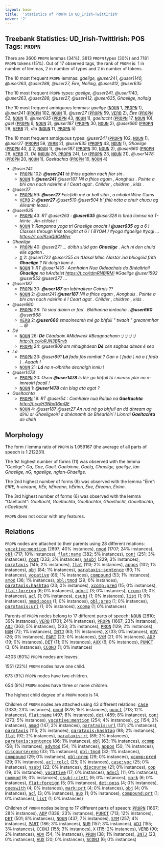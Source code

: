 ```yaml
---
layout: base
title:  'Statistics of PROPN in UD_Irish-TwittIrish'
udver: '2'
---
```


## Treebank Statistics: UD_Irish-TwittIrish: POS Tags: `PROPN`

There are 3600 `PROPN` lemmas (34%), 3813 `PROPN` types (30%) and 7181 `PROPN` tokens (15%).
Out of 17 observed tags, the rank of `PROPN` is: 1 in number of lemmas, 2 in number of types and 2 in number of tokens.

The 10 most frequent `PROPN` lemmas: <em>gaeilge, @user241, @user1140, @user263, @user288, @user27, Éire, Nollaig, @user412, @user635</em>

The 10 most frequent `PROPN` types:  <em>gaeilge, @user241, @user1140, @user263, @user288, @user27, @user412, @user635, Ghaeilge, nollaig</em>

The 10 most frequent ambiguous lemmas: <em>gaeilge</em> (<tt><a href="ga_twittirish-pos-NOUN.html">NOUN</a></tt> 1, <tt><a href="ga_twittirish-pos-PROPN.html">PROPN</a></tt> 1), <em>@user241</em> (<tt><a href="ga_twittirish-pos-PROPN.html">PROPN</a></tt> 102, <tt><a href="ga_twittirish-pos-NOUN.html">NOUN</a></tt> 1), <em>@user27</em> (<tt><a href="ga_twittirish-pos-PROPN.html">PROPN</a></tt> 59, <tt><a href="ga_twittirish-pos-VERB.html">VERB</a></tt> 2), <em>Éire</em> (<tt><a href="ga_twittirish-pos-PROPN.html">PROPN</a></tt> 52, <tt><a href="ga_twittirish-pos-NOUN.html">NOUN</a></tt> 1), <em>@user635</em> (<tt><a href="ga_twittirish-pos-PROPN.html">PROPN</a></tt> 43, <tt><a href="ga_twittirish-pos-NOUN.html">NOUN</a></tt> 1), <em>gaeltacht</em> (<tt><a href="ga_twittirish-pos-PROPN.html">PROPN</a></tt> 17, <tt><a href="ga_twittirish-pos-NOUN.html">NOUN</a></tt> 10), <em>gael</em> (<tt><a href="ga_twittirish-pos-PROPN.html">PROPN</a></tt> 6, <tt><a href="ga_twittirish-pos-NOUN.html">NOUN</a></tt> 2), <em>@user187</em> (<tt><a href="ga_twittirish-pos-PROPN.html">PROPN</a></tt> 30, <tt><a href="ga_twittirish-pos-NOUN.html">NOUN</a></tt> 2), <em>@user660</em> (<tt><a href="ga_twittirish-pos-PROPN.html">PROPN</a></tt> 28, <tt><a href="ga_twittirish-pos-VERB.html">VERB</a></tt> 2), <em>dia</em> (<tt><a href="ga_twittirish-pos-NOUN.html">NOUN</a></tt> 11, <tt><a href="ga_twittirish-pos-PROPN.html">PROPN</a></tt> 5)

The 10 most frequent ambiguous types:  <em>@user241</em> (<tt><a href="ga_twittirish-pos-PROPN.html">PROPN</a></tt> 102, <tt><a href="ga_twittirish-pos-NOUN.html">NOUN</a></tt> 1), <em>@user27</em> (<tt><a href="ga_twittirish-pos-PROPN.html">PROPN</a></tt> 59, <tt><a href="ga_twittirish-pos-VERB.html">VERB</a></tt> 2), <em>@user635</em> (<tt><a href="ga_twittirish-pos-PROPN.html">PROPN</a></tt> 43, <tt><a href="ga_twittirish-pos-NOUN.html">NOUN</a></tt> 1), <em>Ghaeilge</em> (<tt><a href="ga_twittirish-pos-PROPN.html">PROPN</a></tt> 40, <tt><a href="ga_twittirish-pos-X.html">X</a></tt> 2, <tt><a href="ga_twittirish-pos-NOUN.html">NOUN</a></tt> 1), <em>@user187</em> (<tt><a href="ga_twittirish-pos-PROPN.html">PROPN</a></tt> 30, <tt><a href="ga_twittirish-pos-NOUN.html">NOUN</a></tt> 2), <em>@user660</em> (<tt><a href="ga_twittirish-pos-PROPN.html">PROPN</a></tt> 28, <tt><a href="ga_twittirish-pos-VERB.html">VERB</a></tt> 2), <em>Dé</em> (<tt><a href="ga_twittirish-pos-NOUN.html">NOUN</a></tt> 26, <tt><a href="ga_twittirish-pos-PROPN.html">PROPN</a></tt> 24), <em>Lá</em> (<tt><a href="ga_twittirish-pos-PROPN.html">PROPN</a></tt> 23, <tt><a href="ga_twittirish-pos-NOUN.html">NOUN</a></tt> 21), <em>@user1478</em> (<tt><a href="ga_twittirish-pos-PROPN.html">PROPN</a></tt> 20, <tt><a href="ga_twittirish-pos-NOUN.html">NOUN</a></tt> 1), <em>Gaeltachta</em> (<tt><a href="ga_twittirish-pos-PROPN.html">PROPN</a></tt> 19, <tt><a href="ga_twittirish-pos-NOUN.html">NOUN</a></tt> 4)


* <em>@user241</em>
  * <tt><a href="ga_twittirish-pos-PROPN.html">PROPN</a></tt> 102: <em><b>@user241</b> tá fhíos againn nach fíor sin .</em>
  * <tt><a href="ga_twittirish-pos-NOUN.html">NOUN</a></tt> 1: <em><b>@user241</b> @user187 Níl a fhios agam , Aonghuis . Pointe a bhí ann nach ndeirim é ! Ceart agat . Childer , children , kids .</em>
* <em>@user27</em>
  * <tt><a href="ga_twittirish-pos-PROPN.html">PROPN</a></tt> 59: <em><b>@user27</b> Feicfidh mé ar ball sibh , a mhálaí Wine Gums .</em>
  * <tt><a href="ga_twittirish-pos-VERB.html">VERB</a></tt> 2: <em><b>@user27</b> @user510 @user504 b' fhiú nóta a chuir chucu ag éileamh leasú .</em>
* <em>@user635</em>
  * <tt><a href="ga_twittirish-pos-PROPN.html">PROPN</a></tt> 43: <em>RT @user263 : <b>@user635</b> @user328 Is breá liomsa na T-léinte . An-chliste !</em>
  * <tt><a href="ga_twittirish-pos-NOUN.html">NOUN</a></tt> 1: <em>Ranganna yoga trí Ghaeilge anocht i <b>@user635</b> ag a 6 ! - Classes through Irish tonight at 6 ! ( BYOM ) #yoga #gaeilge #yogi … https://t.co/RzqQdCM6yr</em>
* <em>Ghaeilge</em>
  * <tt><a href="ga_twittirish-pos-PROPN.html">PROPN</a></tt> 40: <em>@user271 ... dóibh siúd gan <b>Ghaeilge</b> . Ach ní don chuid eile againn .</em>
  * <tt><a href="ga_twittirish-pos-X.html">X</a></tt> 2: <em>@user1722 @user255 an tUasal Mhic Alastar ina bhiogóid frith <b>Ghaeilge</b> ? Ní doigh liom é .</em>
  * <tt><a href="ga_twittirish-pos-NOUN.html">NOUN</a></tt> 1: <em>RT @user1416 : Acmhainn Nua Oideachais do Bhéaltriail <b>Ghaeilge</b> na hArdteist https://t.co/tdmRNBjRMi #Gaeilge @user1592 @user552 @user277 …</em>
* <em>@user187</em>
  * <tt><a href="ga_twittirish-pos-PROPN.html">PROPN</a></tt> 30: <em><b>@user187</b> an labhraítear Coirnis ??</em>
  * <tt><a href="ga_twittirish-pos-NOUN.html">NOUN</a></tt> 2: <em>@user241 <b>@user187</b> Níl a fhios agam , Aonghuis . Pointe a bhí ann nach ndeirim é ! Ceart agat . Childer , children , kids .</em>
* <em>@user660</em>
  * <tt><a href="ga_twittirish-pos-PROPN.html">PROPN</a></tt> 28: <em>Tá siad álainn ar fad . Bláthanna iontacha . <b>@user660</b> @user868</em>
  * <tt><a href="ga_twittirish-pos-VERB.html">VERB</a></tt> 2: <em><b>@user660</b> smaoineamh mé go bhfuil " twaoit " greannmhar ...😄</em>
* <em>Dé</em>
  * <tt><a href="ga_twittirish-pos-NOUN.html">NOUN</a></tt> 26: <em><b>Dé</b> Céadaoin #Midweek #Beagnachann :) :) :) :) http://t.co/oRJN3BRrvb</em>
  * <tt><a href="ga_twittirish-pos-PROPN.html">PROPN</a></tt> 24: <em>@user809 am mhaighdean <b>Dé</b> cén saghas aiteas é seo</em>
* <em>Lá</em>
  * <tt><a href="ga_twittirish-pos-PROPN.html">PROPN</a></tt> 23: <em>@user891 <b>Lá</b> fada fós romhat ? Gan o ( fada ) ná a ( fada ) . Aaaah !</em>
  * <tt><a href="ga_twittirish-pos-NOUN.html">NOUN</a></tt> 21: <em><b>Lá</b> na n-oibrithe deonaigh inniu !</em>
* <em>@user1478</em>
  * <tt><a href="ga_twittirish-pos-PROPN.html">PROPN</a></tt> 20: <em>Osna <b>@user1478</b> Is léir go bhfuil tú i measc plúr na n-imreoirí focail !</em>
  * <tt><a href="ga_twittirish-pos-NOUN.html">NOUN</a></tt> 1: <em><b>@user1478</b> cén blag atá agat ?</em>
* <em>Gaeltachta</em>
  * <tt><a href="ga_twittirish-pos-PROPN.html">PROPN</a></tt> 19: <em>RT @user54 : Comhaire nua Raidió na <b>Gaeltachta</b> http://t.co/H3Nbd16mQE</em>
  * <tt><a href="ga_twittirish-pos-NOUN.html">NOUN</a></tt> 4: <em>@user187 @user27 An rud ná go bhfuil an dá dhream ag díriú ar Ghaeilgeoirí a dhéanamh de Bhéarlóirí ! Líonraí <b>Gaeltachta</b> de dhíth</em>

## Morphology

The form / lemma ratio of `PROPN` is 1.059167 (the average of all parts of speech is 1.212231).

The 1st highest number of forms (11) was observed with the lemma “Gaeilge”: <em>Ga, Gae, Gaeil, Gaelainne, Gaelg, Ghaeilge, gaeilge, lán-Ghaeilge, nG, ngaeilge, nglan-Ghaeilge</em>.

The 2nd highest number of forms (8) was observed with the lemma “Éire”: <em>EIRE, h-eireann, hÉir, hÉireann, hÉirinn, Éire, Éireann, Éirinn</em>.

The 3rd highest number of forms (6) was observed with the lemma “Gaeltacht”: <em>Gaeltacht, Gaeltachta, Gaeltachtaí, Ghaeltacht, Ghaeltachta, nGaeltacht</em>.

`PROPN` does not occur with any features.


## Relations

`PROPN` nodes are attached to their parents using 28 different relations: <tt><a href="ga_twittirish-dep-vocative-mention.html">vocative:mention</a></tt> (2897; 40% instances), <tt><a href="ga_twittirish-dep-nmod.html">nmod</a></tt> (1707; 24% instances), <tt><a href="ga_twittirish-dep-obl.html">obl</a></tt> (717; 10% instances), <tt><a href="ga_twittirish-dep-flat-name.html">flat:name</a></tt> (382; 5% instances), <tt><a href="ga_twittirish-dep-conj.html">conj</a></tt> (251; 3% instances), <tt><a href="ga_twittirish-dep-root.html">root</a></tt> (233; 3% instances), <tt><a href="ga_twittirish-dep-nsubj.html">nsubj</a></tt> (229; 3% instances), <tt><a href="ga_twittirish-dep-parataxis.html">parataxis</a></tt> (145; 2% instances), <tt><a href="ga_twittirish-dep-flat.html">flat</a></tt> (113; 2% instances), <tt><a href="ga_twittirish-dep-appos.html">appos</a></tt> (102; 1% instances), <tt><a href="ga_twittirish-dep-obj.html">obj</a></tt> (84; 1% instances), <tt><a href="ga_twittirish-dep-parataxis-sentence.html">parataxis:sentence</a></tt> (80; 1% instances), <tt><a href="ga_twittirish-dep-vocative.html">vocative</a></tt> (66; 1% instances), <tt><a href="ga_twittirish-dep-compound.html">compound</a></tt> (53; 1% instances), <tt><a href="ga_twittirish-dep-amod.html">amod</a></tt> (36; 1% instances), <tt><a href="ga_twittirish-dep-obl-tmod.html">obl:tmod</a></tt> (29; 0% instances), <tt><a href="ga_twittirish-dep-parataxis-hashtag.html">parataxis:hashtag</a></tt> (23; 0% instances), <tt><a href="ga_twittirish-dep-xcomp-pred.html">xcomp:pred</a></tt> (15; 0% instances), <tt><a href="ga_twittirish-dep-flat-foreign.html">flat:foreign</a></tt> (6; 0% instances), <tt><a href="ga_twittirish-dep-advcl.html">advcl</a></tt> (3; 0% instances), <tt><a href="ga_twittirish-dep-ccomp.html">ccomp</a></tt> (3; 0% instances), <tt><a href="ga_twittirish-dep-acl.html">acl</a></tt> (1; 0% instances), <tt><a href="ga_twittirish-dep-csubj.html">csubj</a></tt> (1; 0% instances), <tt><a href="ga_twittirish-dep-list.html">list</a></tt> (1; 0% instances), <tt><a href="ga_twittirish-dep-nmod-poss.html">nmod:poss</a></tt> (1; 0% instances), <tt><a href="ga_twittirish-dep-obl-prep.html">obl:prep</a></tt> (1; 0% instances), <tt><a href="ga_twittirish-dep-parataxis-url.html">parataxis:url</a></tt> (1; 0% instances), <tt><a href="ga_twittirish-dep-xcomp.html">xcomp</a></tt> (1; 0% instances)

Parents of `PROPN` nodes belong to 17 different parts of speech: <tt><a href="ga_twittirish-pos-NOUN.html">NOUN</a></tt> (2810; 39% instances), <tt><a href="ga_twittirish-pos-VERB.html">VERB</a></tt> (1701; 24% instances), <tt><a href="ga_twittirish-pos-PROPN.html">PROPN</a></tt> (1667; 23% instances), <tt><a href="ga_twittirish-pos-ADJ.html">ADJ</a></tt> (363; 5% instances),  (233; 3% instances), <tt><a href="ga_twittirish-pos-PRON.html">PRON</a></tt> (129; 2% instances), <tt><a href="ga_twittirish-pos-NUM.html">NUM</a></tt> (72; 1% instances), <tt><a href="ga_twittirish-pos-INTJ.html">INTJ</a></tt> (63; 1% instances), <tt><a href="ga_twittirish-pos-X.html">X</a></tt> (33; 0% instances), <tt><a href="ga_twittirish-pos-ADV.html">ADV</a></tt> (26; 0% instances), <tt><a href="ga_twittirish-pos-PART.html">PART</a></tt> (23; 0% instances), <tt><a href="ga_twittirish-pos-SYM.html">SYM</a></tt> (21; 0% instances), <tt><a href="ga_twittirish-pos-ADP.html">ADP</a></tt> (19; 0% instances), <tt><a href="ga_twittirish-pos-DET.html">DET</a></tt> (11; 0% instances), <tt><a href="ga_twittirish-pos-AUX.html">AUX</a></tt> (6; 0% instances), <tt><a href="ga_twittirish-pos-PUNCT.html">PUNCT</a></tt> (3; 0% instances), <tt><a href="ga_twittirish-pos-CCONJ.html">CCONJ</a></tt> (1; 0% instances)

4303 (60%) `PROPN` nodes are leaves.

1551 (22%) `PROPN` nodes have one child.

673 (9%) `PROPN` nodes have two children.

654 (9%) `PROPN` nodes have three or more children.

The highest child degree of a `PROPN` node is 14.

Children of `PROPN` nodes are attached using 43 different relations: <tt><a href="ga_twittirish-dep-case.html">case</a></tt> (1333; 23% instances), <tt><a href="ga_twittirish-dep-nmod.html">nmod</a></tt> (878; 15% instances), <tt><a href="ga_twittirish-dep-punct.html">punct</a></tt> (713; 12% instances), <tt><a href="ga_twittirish-dep-flat-name.html">flat:name</a></tt> (497; 8% instances), <tt><a href="ga_twittirish-dep-det.html">det</a></tt> (489; 8% instances), <tt><a href="ga_twittirish-dep-conj.html">conj</a></tt> (273; 5% instances), <tt><a href="ga_twittirish-dep-vocative-mention.html">vocative:mention</a></tt> (254; 4% instances), <tt><a href="ga_twittirish-dep-cc.html">cc</a></tt> (154; 3% instances), <tt><a href="ga_twittirish-dep-amod.html">amod</a></tt> (147; 2% instances), <tt><a href="ga_twittirish-dep-parataxis-url.html">parataxis:url</a></tt> (131; 2% instances), <tt><a href="ga_twittirish-dep-parataxis.html">parataxis</a></tt> (115; 2% instances), <tt><a href="ga_twittirish-dep-parataxis-hashtag.html">parataxis:hashtag</a></tt> (98; 2% instances), <tt><a href="ga_twittirish-dep-flat.html">flat</a></tt> (92; 2% instances), <tt><a href="ga_twittirish-dep-parataxis-rt.html">parataxis:rt</a></tt> (89; 2% instances), <tt><a href="ga_twittirish-dep-parataxis-sentence.html">parataxis:sentence</a></tt> (86; 1% instances), <tt><a href="ga_twittirish-dep-obl.html">obl</a></tt> (63; 1% instances), <tt><a href="ga_twittirish-dep-xcomp.html">xcomp</a></tt> (58; 1% instances), <tt><a href="ga_twittirish-dep-advmod.html">advmod</a></tt> (54; 1% instances), <tt><a href="ga_twittirish-dep-appos.html">appos</a></tt> (50; 1% instances), <tt><a href="ga_twittirish-dep-discourse-emo.html">discourse:emo</a></tt> (33; 1% instances), <tt><a href="ga_twittirish-dep-obl-tmod.html">obl:tmod</a></tt> (32; 1% instances), <tt><a href="ga_twittirish-dep-compound.html">compound</a></tt> (29; 0% instances), <tt><a href="ga_twittirish-dep-obl-prep.html">obl:prep</a></tt> (29; 0% instances), <tt><a href="ga_twittirish-dep-xcomp-pred.html">xcomp:pred</a></tt> (29; 0% instances), <tt><a href="ga_twittirish-dep-acl-relcl.html">acl:relcl</a></tt> (25; 0% instances), <tt><a href="ga_twittirish-dep-case-voc.html">case:voc</a></tt> (25; 0% instances), <tt><a href="ga_twittirish-dep-nsubj.html">nsubj</a></tt> (22; 0% instances), <tt><a href="ga_twittirish-dep-discourse.html">discourse</a></tt> (21; 0% instances), <tt><a href="ga_twittirish-dep-cop.html">cop</a></tt> (19; 0% instances), <tt><a href="ga_twittirish-dep-vocative.html">vocative</a></tt> (17; 0% instances), <tt><a href="ga_twittirish-dep-advcl.html">advcl</a></tt> (11; 0% instances), <tt><a href="ga_twittirish-dep-nummod.html">nummod</a></tt> (8; 0% instances), <tt><a href="ga_twittirish-dep-csubj-cleft.html">csubj:cleft</a></tt> (6; 0% instances), <tt><a href="ga_twittirish-dep-mark.html">mark</a></tt> (6; 0% instances), <tt><a href="ga_twittirish-dep-flat-foreign.html">flat:foreign</a></tt> (5; 0% instances), <tt><a href="ga_twittirish-dep-det-poss.html">det:poss</a></tt> (4; 0% instances), <tt><a href="ga_twittirish-dep-goeswith.html">goeswith</a></tt> (4; 0% instances), <tt><a href="ga_twittirish-dep-mark-prt.html">mark:prt</a></tt> (4; 0% instances), <tt><a href="ga_twittirish-dep-obj.html">obj</a></tt> (4; 0% instances), <tt><a href="ga_twittirish-dep-acl.html">acl</a></tt> (3; 0% instances), <tt><a href="ga_twittirish-dep-aux.html">aux</a></tt> (1; 0% instances), <tt><a href="ga_twittirish-dep-compound-prt.html">compound:prt</a></tt> (1; 0% instances), <tt><a href="ga_twittirish-dep-list.html">list</a></tt> (1; 0% instances)

Children of `PROPN` nodes belong to 17 different parts of speech: <tt><a href="ga_twittirish-pos-PROPN.html">PROPN</a></tt> (1667; 28% instances), <tt><a href="ga_twittirish-pos-ADP.html">ADP</a></tt> (1339; 23% instances), <tt><a href="ga_twittirish-pos-PUNCT.html">PUNCT</a></tt> (713; 12% instances), <tt><a href="ga_twittirish-pos-DET.html">DET</a></tt> (501; 8% instances), <tt><a href="ga_twittirish-pos-NOUN.html">NOUN</a></tt> (437; 7% instances), <tt><a href="ga_twittirish-pos-SYM.html">SYM</a></tt> (257; 4% instances), <tt><a href="ga_twittirish-pos-PART.html">PART</a></tt> (186; 3% instances), <tt><a href="ga_twittirish-pos-NUM.html">NUM</a></tt> (157; 3% instances), <tt><a href="ga_twittirish-pos-ADJ.html">ADJ</a></tt> (155; 3% instances), <tt><a href="ga_twittirish-pos-CCONJ.html">CCONJ</a></tt> (155; 3% instances), <tt><a href="ga_twittirish-pos-X.html">X</a></tt> (115; 2% instances), <tt><a href="ga_twittirish-pos-VERB.html">VERB</a></tt> (90; 2% instances), <tt><a href="ga_twittirish-pos-ADV.html">ADV</a></tt> (54; 1% instances), <tt><a href="ga_twittirish-pos-PRON.html">PRON</a></tt> (38; 1% instances), <tt><a href="ga_twittirish-pos-INTJ.html">INTJ</a></tt> (23; 0% instances), <tt><a href="ga_twittirish-pos-AUX.html">AUX</a></tt> (20; 0% instances), <tt><a href="ga_twittirish-pos-SCONJ.html">SCONJ</a></tt> (6; 0% instances)

